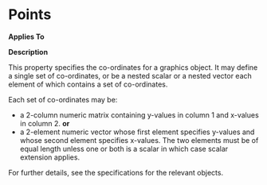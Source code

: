 




<h1 class="heading"><span class="name">Points</span></h1>

**Applies To**


**Description**


This property specifies the co-ordinates for a graphics object. It may define a single set of co-ordinates, or be a nested scalar or a nested vector each element of which contains a set of co-ordinates.


Each set of co-ordinates may be:

- a  2-column numeric matrix containing y-values in column 1 and x-values in column 2. **or**
- a 2-element numeric vector whose first element specifies y-values and whose second element specifies x-values. The two elements must be of equal length unless one or both is a scalar in which case scalar extension applies.

For further details, see the specifications for the relevant objects.




